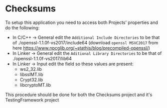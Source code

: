 # Checksums
To setup this application you need to access both Projects' properties and do the following:
- In C/C++ -> General edit the `Additional Include Directories` to be that of ./openssl-1.1.0f-vs2017/include64 (download `openssl MSVC2017` from here https://www.npcglib.org/~stathis/blog/precompiled-openssl/)
- In Linker -> General edit the `Aditional Library Directories` to be that of ./openssl-1.1.0f-vs2017/lib64  
- In Linker -> Input edit the field so these values are present: 
	- ws2_32.lib
	- libsslMT.lib
	- Crypt32.lib
	- libcryptoMT.lib

This procedure should be done for both the Checksums project and it's TestingFramework project
